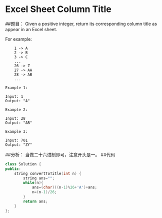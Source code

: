 # Excel Sheet Column Title
##题目：
Given a positive integer, return its corresponding column title as appear in an Excel sheet.<br>

For example:
```
    1 -> A
    2 -> B
    3 -> C
    ...
    26 -> Z
    27 -> AA
    28 -> AB 
    ...
```
```
Example 1:

Input: 1
Output: "A"

Example 2:

Input: 28
Output: "AB"

Example 3:

Input: 701
Output: "ZY"
```
##分析：
当做二十六进制即可，注意开头是一。
##代码
```C++
class Solution {
public:
    string convertToTitle(int n) {
        string ans="";
        while(n){
            ans=(char)((n-1)%26+'A')+ans;
            n=(n-1)/26;
        }
        return ans;
    }
};
